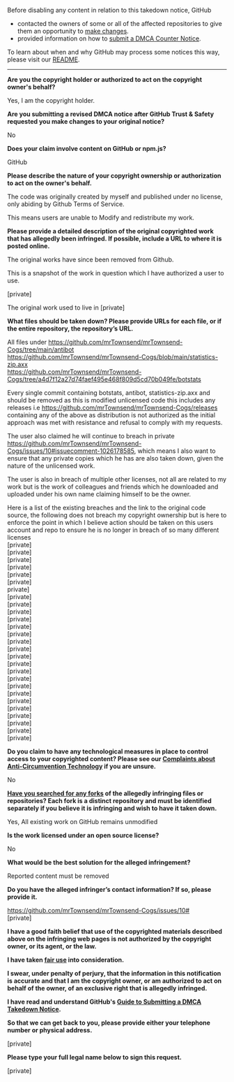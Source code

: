 Before disabling any content in relation to this takedown notice, GitHub
- contacted the owners of some or all of the affected repositories to give them an opportunity to [make changes](https://docs.github.com/en/github/site-policy/dmca-takedown-policy#a-how-does-this-actually-work).
- provided information on how to [submit a DMCA Counter Notice](https://docs.github.com/en/articles/guide-to-submitting-a-dmca-counter-notice).

To learn about when and why GitHub may process some notices this way, please visit our [README](https://github.com/github/dmca/blob/master/README.md#anatomy-of-a-takedown-notice).

---

**Are you the copyright holder or authorized to act on the copyright owner's behalf?**

Yes, I am the copyright holder.

**Are you submitting a revised DMCA notice after GitHub Trust & Safety requested you make changes to your original notice?**

No

**Does your claim involve content on GitHub or npm.js?**

GitHub

**Please describe the nature of your copyright ownership or authorization to act on the owner's behalf.**

The code was originally created by myself and published under no license, only abiding by Github Terms of Service.

This means users are unable to Modify and redistribute my work.

**Please provide a detailed description of the original copyrighted work that has allegedly been infringed. If possible, include a URL to where it is posted online.**

The original works have since been removed from Github.

This is a snapshot of the work in question which I have authorized a user to use.

[private]

The original work used to live in [private]

**What files should be taken down? Please provide URLs for each file, or if the entire repository, the repository’s URL.**

All files under https://github.com/mrTownsend/mrTownsend-Cogs/tree/main/antibot  
https://github.com/mrTownsend/mrTownsend-Cogs/blob/main/statistics-zip.axx  
https://github.com/mrTownsend/mrTownsend-Cogs/tree/a4d7f12a27d74faef495e468f809d5cd70b049fe/botstats  

Every single commit containing botstats, antibot, statistics-zip.axx and should be removed as this is modified unlicensed code this includes any releases i.e https://github.com/mrTownsend/mrTownsend-Cogs/releases containing any of the above as distribution is not authorized as the initial approach was met with resistance and refusal to comply with my requests.

The user also claimed he will continue to breach in private https://github.com/mrTownsend/mrTownsend-Cogs/issues/10#issuecomment-1026178585, which means I also want to ensure that any private copies which he has are also taken down, given the nature of the unlicensed work.

The user is also in breach of multiple other licenses, not all are related to my work but is the work of colleagues and friends which he downloaded and uploaded under his own name claiming himself to be the owner.

Here is a list of the existing breaches and the link to the original code source, the following does not breach my copyright ownership but is here to enforce the point in which I believe action should be taken on this users account and repo to ensure he is no longer in breach of so many different licenses  
[private]  
[private]  
[private]  
[private]  
[private]  
[private]  
private]  
[private]  
[private]  
[private]  
[private]  
[private]  
[private]  
[private]  
[private]  
[private]  
[private]  
[private]  
[private]  
[private]  
[private]  
[private]  
[private]  
[private]  
[private]  
[private]  
[private]  

**Do you claim to have any technological measures in place to control access to your copyrighted content? Please see our <a href="https://docs.github.com/articles/guide-to-submitting-a-dmca-takedown-notice#complaints-about-anti-circumvention-technology">Complaints about Anti-Circumvention Technology</a> if you are unsure.**

No

**<a href="https://docs.github.com/articles/dmca-takedown-policy#b-what-about-forks-or-whats-a-fork">Have you searched for any forks</a> of the allegedly infringing files or repositories? Each fork is a distinct repository and must be identified separately if you believe it is infringing and wish to have it taken down.**

Yes, All existing work on GitHub remains unmodified

**Is the work licensed under an open source license?**

No

**What would be the best solution for the alleged infringement?**

Reported content must be removed

**Do you have the alleged infringer’s contact information? If so, please provide it.**

https://github.com/mrTownsend/mrTownsend-Cogs/issues/10#  
[private]  

**I have a good faith belief that use of the copyrighted materials described above on the infringing web pages is not authorized by the copyright owner, or its agent, or the law.**

**I have taken <a href="https://www.lumendatabase.org/topics/22">fair use</a> into consideration.**

**I swear, under penalty of perjury, that the information in this notification is accurate and that I am the copyright owner, or am authorized to act on behalf of the owner, of an exclusive right that is allegedly infringed.**

**I have read and understand GitHub's <a href="https://docs.github.com/articles/guide-to-submitting-a-dmca-takedown-notice/">Guide to Submitting a DMCA Takedown Notice</a>.**

**So that we can get back to you, please provide either your telephone number or physical address.**

[private]  

**Please type your full legal name below to sign this request.**

[private]  

